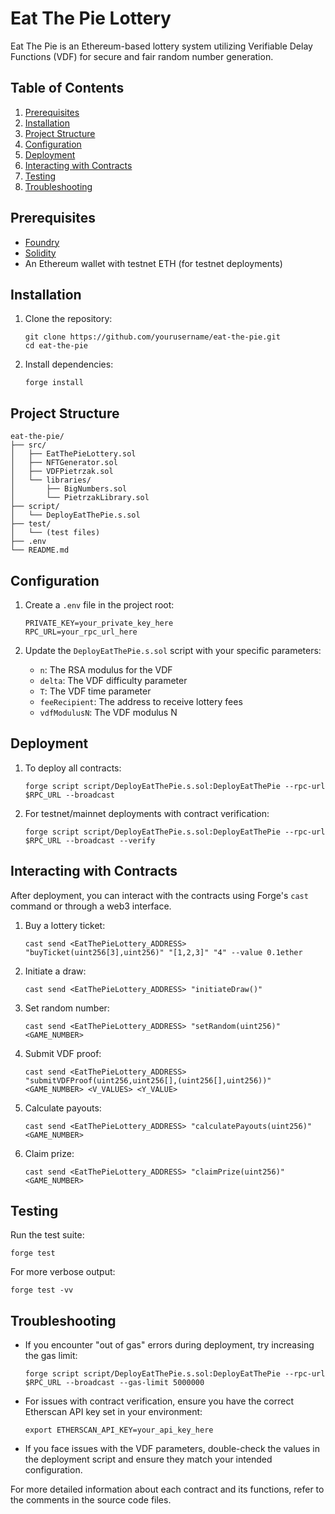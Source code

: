 # Eat The Pie Lottery

Eat The Pie is an Ethereum-based lottery system utilizing Verifiable Delay Functions (VDF) for secure and fair random number generation.

## Table of Contents

1. [Prerequisites](#prerequisites)
2. [Installation](#installation)
3. [Project Structure](#project-structure)
4. [Configuration](#configuration)
5. [Deployment](#deployment)
6. [Interacting with Contracts](#interacting-with-contracts)
7. [Testing](#testing)
8. [Troubleshooting](#troubleshooting)

## Prerequisites

- [Foundry](https://book.getfoundry.sh/getting-started/installation.html)
- [Solidity](https://docs.soliditylang.org/en/v0.8.25/)
- An Ethereum wallet with testnet ETH (for testnet deployments)

## Installation

1. Clone the repository:

   ```
   git clone https://github.com/yourusername/eat-the-pie.git
   cd eat-the-pie
   ```

2. Install dependencies:
   ```
   forge install
   ```

## Project Structure

```
eat-the-pie/
├── src/
│   ├── EatThePieLottery.sol
│   ├── NFTGenerator.sol
│   ├── VDFPietrzak.sol
│   └── libraries/
│       ├── BigNumbers.sol
│       └── PietrzakLibrary.sol
├── script/
│   └── DeployEatThePie.s.sol
├── test/
│   └── (test files)
├── .env
└── README.md
```

## Configuration

1. Create a `.env` file in the project root:

   ```
   PRIVATE_KEY=your_private_key_here
   RPC_URL=your_rpc_url_here
   ```

2. Update the `DeployEatThePie.s.sol` script with your specific parameters:
   - `n`: The RSA modulus for the VDF
   - `delta`: The VDF difficulty parameter
   - `T`: The VDF time parameter
   - `feeRecipient`: The address to receive lottery fees
   - `vdfModulusN`: The VDF modulus N

## Deployment

1. To deploy all contracts:

   ```
   forge script script/DeployEatThePie.s.sol:DeployEatThePie --rpc-url $RPC_URL --broadcast
   ```

2. For testnet/mainnet deployments with contract verification:
   ```
   forge script script/DeployEatThePie.s.sol:DeployEatThePie --rpc-url $RPC_URL --broadcast --verify
   ```

## Interacting with Contracts

After deployment, you can interact with the contracts using Forge's `cast` command or through a web3 interface.

1. Buy a lottery ticket:

   ```
   cast send <EatThePieLottery_ADDRESS> "buyTicket(uint256[3],uint256)" "[1,2,3]" "4" --value 0.1ether
   ```

2. Initiate a draw:

   ```
   cast send <EatThePieLottery_ADDRESS> "initiateDraw()"
   ```

3. Set random number:

   ```
   cast send <EatThePieLottery_ADDRESS> "setRandom(uint256)" <GAME_NUMBER>
   ```

4. Submit VDF proof:

   ```
   cast send <EatThePieLottery_ADDRESS> "submitVDFProof(uint256,uint256[],(uint256[],uint256))" <GAME_NUMBER> <V_VALUES> <Y_VALUE>
   ```

5. Calculate payouts:

   ```
   cast send <EatThePieLottery_ADDRESS> "calculatePayouts(uint256)" <GAME_NUMBER>
   ```

6. Claim prize:
   ```
   cast send <EatThePieLottery_ADDRESS> "claimPrize(uint256)" <GAME_NUMBER>
   ```

## Testing

Run the test suite:

```
forge test
```

For more verbose output:

```
forge test -vv
```

## Troubleshooting

- If you encounter "out of gas" errors during deployment, try increasing the gas limit:

  ```
  forge script script/DeployEatThePie.s.sol:DeployEatThePie --rpc-url $RPC_URL --broadcast --gas-limit 5000000
  ```

- For issues with contract verification, ensure you have the correct Etherscan API key set in your environment:

  ```
  export ETHERSCAN_API_KEY=your_api_key_here
  ```

- If you face issues with the VDF parameters, double-check the values in the deployment script and ensure they match your intended configuration.

For more detailed information about each contract and its functions, refer to the comments in the source code files.
